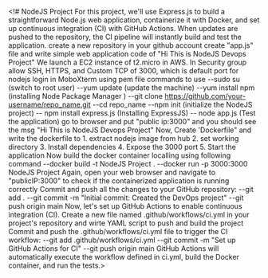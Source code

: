 <!# NodeJS Project
For this project, we'll use Express.js to build a straightforward Node.js web application, containerize it with Docker, and set up continuous integration (CI) with GitHub Actions. When updates are pushed to the repository, the CI pipeline will instantly build and test the application.
create a new repository in your github account
create "app.js" file and write simple web application code of "Hi This is NodeJS Devops Project"
We launch a EC2 instance of t2.micro in AWS.
In Security group allow SSH, HTTPS, and Custom TCP of 3000, which is default port for nodejs
login in MoboXterm using pem file
commands to use
--sudo su (switch to root user)
--yum update (update the machine)
--yum install npm (installing Node Package Manager )
--git clone https://github.com/your-username/repo_name.git
--cd repo_name
--npm init (initialize the NodeJS project)
-- npm install express.js (Installing ExpressJS)
-- node app.js (Test the application)
go to browser and put "public ip:3000" and you should see the msg "Hi This is NodeJS Devops Project"
Now, Create 'Dockerfile" and write the dockerfile to 
       1. extract nodejs image from hub
       2. set working directory
       3. Install dependencies
       4. Expose the 3000 port
       5. Start the application
Now build the docker container localling using following command
--docker build -t NodeJS Project .
--docker run -p 3000:3000 NodeJS Project
Again, open your web browser and navigate to "publicIP:3000" to check if the containerized application is running correctly
Commit and push all the changes to your GitHub repository:
--git add .
--git commit -m "Initial commit: Created the DevOps project"
--git push origin main
Now, let's set up GitHub Actions to enable continuous integration (CI). Create a new file named .github/workflows/ci.yml in your project's repository and wirte YAML script to push and build the project
Commit and push the .github/workflows/ci.yml file to trigger the CI workflow:
--git add .github/workflows/ci.yml
--git commit -m "Set up GitHub Actions for CI"
--git push origin main
GitHub Actions will automatically execute the workflow defined in ci.yml, build the Docker container, and run the tests.>

